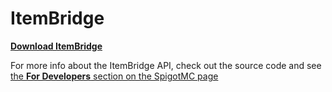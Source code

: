 # ItemBridge

[**Download ItemBridge**](https://www.spigotmc.org/resources/77080/)

For more info about the ItemBridge API, check out the source code and see [the **For Developers** section on the SpigotMC page](https://www.spigotmc.org/resources/77080/)
